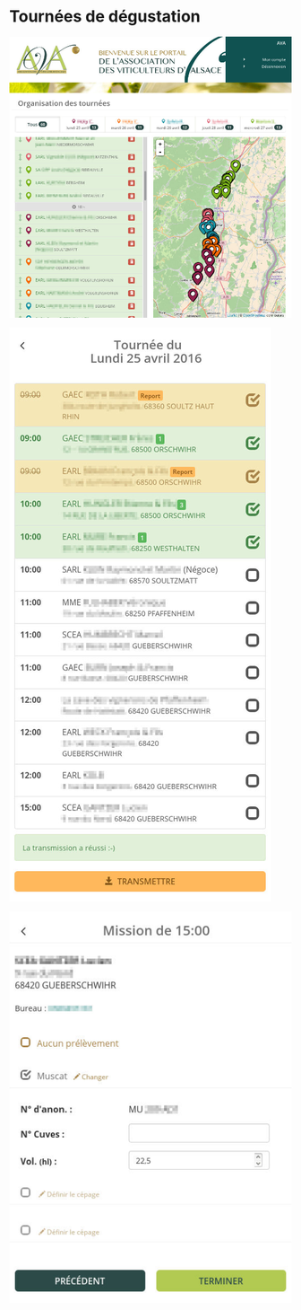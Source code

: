 # Tournées de dégustation

![Organisation d'une tournée](organisation-tournee.jpg)

![Tournée mobile](tournee-mobile.jpg)

![Tournée mobile saisie](tournee-mobile-saisie.jpg)
